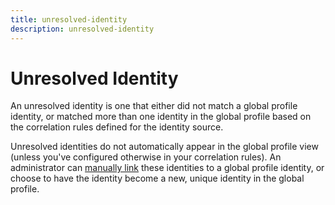 ```yaml
---
title: unresolved-identity
description: unresolved-identity
---
```

         
# Unresolved Identity

An unresolved identity is one that either did not match a global profile identity, or matched more than one identity in the global profile based on the correlation rules defined for the identity source.

Unresolved identities do not automatically appear in the global profile view (unless you've configured otherwise in your correlation rules). An administrator can [manually link](#manual-identity-administration) these identities to a global profile identity, or choose to have the identity become a new, unique identity in the global profile.

